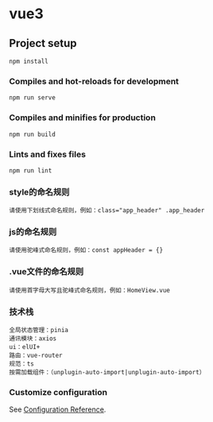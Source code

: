 # vue3

## Project setup
```
npm install
```

### Compiles and hot-reloads for development
```
npm run serve
```

### Compiles and minifies for production
```
npm run build
```

### Lints and fixes files
```
npm run lint
```
### style的命名规则
```
请使用下划线式命名规则，例如：class="app_header" .app_header
```
### js的命名规则
```
请使用驼峰式命名规则，例如：const appHeader = {}
```
### .vue文件的命名规则
```
请使用首字母大写且驼峰式命名规则，例如：HomeView.vue
```
### 技术栈
```
全局状态管理：pinia
通讯模块：axios
ui：elUI+
路由：vue-router
规范：ts
按需加载组件：（unplugin-auto-import|unplugin-auto-import）
```
### Customize configuration
See [Configuration Reference](https://cli.vuejs.org/config/).
